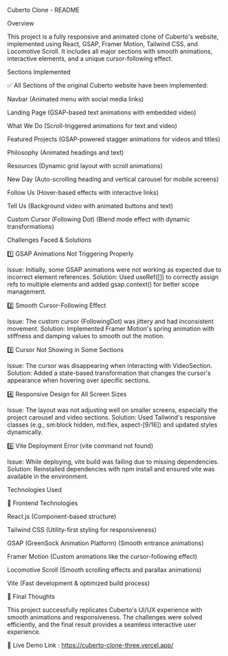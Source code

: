 Cuberto Clone - README

Overview

This project is a fully responsive and animated clone of Cuberto's website, implemented using React, GSAP, Framer Motion, Tailwind CSS, and Locomotive Scroll. It includes all major sections with smooth animations, interactive elements, and a unique cursor-following effect.

Sections Implemented

✅ All Sections of the original Cuberto website have been implemented:

Navbar (Animated menu with social media links)

Landing Page (GSAP-based text animations with embedded video)

What We Do (Scroll-triggered animations for text and video)

Featured Projects (GSAP-powered stagger animations for videos and titles)

Philosophy (Animated headings and text)

Resources (Dynamic grid layout with scroll animations)

New Day (Auto-scrolling heading and vertical carousel for mobile screens)

Follow Us (Hover-based effects with interactive links)

Tell Us (Background video with animated buttons and text)

Custom Cursor (Following Dot) (Blend mode effect with dynamic transformations)

Challenges Faced & Solutions

1️⃣ GSAP Animations Not Triggering Properly

Issue: Initially, some GSAP animations were not working as expected due to incorrect element references.
Solution: Used useRef([]) to correctly assign refs to multiple elements and added gsap.context() for better scope management.

2️⃣ Smooth Cursor-Following Effect

Issue: The custom cursor (FollowingDot) was jittery and had inconsistent movement.
Solution: Implemented Framer Motion's spring animation with stiffness and damping values to smooth out the motion.

3️⃣ Cursor Not Showing in Some Sections

Issue: The cursor was disappearing when interacting with VideoSection.
Solution: Added a state-based transformation that changes the cursor's appearance when hovering over specific sections.

4️⃣ Responsive Design for All Screen Sizes

Issue: The layout was not adjusting well on smaller screens, especially the project carousel and video sections.
Solution: Used Tailwind's responsive classes (e.g., sm:block hidden, md:flex, aspect-[9/16]) and updated styles dynamically.

5️⃣ Vite Deployment Error (vite command not found)

Issue: While deploying, vite build was failing due to missing dependencies.
Solution: Reinstalled dependencies with npm install and ensured vite was available in the environment.

Technologies Used

📌 Frontend Technologies

React.js (Component-based structure)

Tailwind CSS (Utility-first styling for responsiveness)

GSAP (GreenSock Animation Platform) (Smooth entrance animations)

Framer Motion (Custom animations like the cursor-following effect)

Locomotive Scroll (Smooth scrolling effects and parallax animations)

Vite (Fast development & optimized build process)

🚀 Final Thoughts

This project successfully replicates Cuberto's UI/UX experience with smooth animations and responsiveness. The challenges were solved efficiently, and the final result provides a seamless interactive user experience.

🔗 Live Demo Link : https://cuberto-clone-three.vercel.app/
